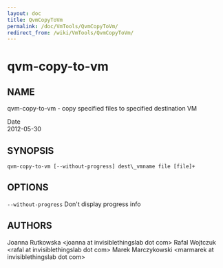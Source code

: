 ```yaml
---
layout: doc
title: QvmCopyToVm
permalink: /doc/VmTools/QvmCopyToVm/
redirect_from: /wiki/VmTools/QvmCopyToVm/
---
```


qvm-copy-to-vm
==============

NAME
----

qvm-copy-to-vm - copy specified files to specified destination VM

Date  
2012-05-30

SYNOPSIS
--------

`qvm-copy-to-vm [--without-progress] dest\_vmname file [file]+`

OPTIONS
-------

`--without-progress`
Don't display progress info

AUTHORS
-------

Joanna Rutkowska \<joanna at invisiblethingslab dot com\>
Rafal Wojtczuk \<rafal at invisiblethingslab dot com\>
Marek Marczykowski \<marmarek at invisiblethingslab dot com\>
